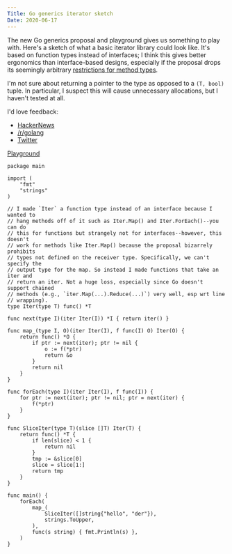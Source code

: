 ```yaml
---
Title: Go generics iterator sketch
Date: 2020-06-17
---
```


The new Go generics proposal and playground gives us something to play with.
Here's a sketch of what a basic iterator library could look like. It's based on
function types instead of interfaces; I think this gives better ergonomics than
interface-based designs, especially if the proposal drops its seemingly
arbitrary [restrictions for method types][0].

I'm not sure about returning a pointer to the type as opposed to a `(T, bool)`
tuple. In particular, I suspect this will cause unnecessary allocations, but I
haven't tested at all.

I'd love feedback:

* [HackerNews](https://news.ycombinator.com/item?id=23556494)
* [/r/golang](https://www.reddit.com/r/golang/comments/hb00f1/go_generics_iterator_sketch/)
* [Twitter](https://twitter.com/weberc2)


[Playground](https://go2goplay.golang.org/p/WKouSq6mAh3)

```golang
package main

import (
	"fmt"
	"strings"
)

// I made `Iter` a function type instead of an interface because I wanted to
// hang methods off of it such as Iter.Map() and Iter.ForEach()--you can do
// this for functions but strangely not for interfaces--however, this doesn't
// work for methods like Iter.Map() because the proposal bizarrely prohibits
// types not defined on the receiver type. Specifically, we can't specify the
// output type for the map. So instead I made functions that take an iter and
// return an iter. Not a huge loss, especially since Go doesn't support chained
// methods (e.g., `iter.Map(...).Reduce(...)`) very well, esp wrt line
// wrapping).
type Iter(type T) func() *T

func next(type I)(iter Iter(I)) *I { return iter() }

func map_(type I, O)(iter Iter(I), f func(I) O) Iter(O) {
	return func() *O {
		if ptr := next(iter); ptr != nil {
			o := f(*ptr)
			return &o
		}
		return nil
	}
}

func forEach(type I)(iter Iter(I), f func(I)) {
	for ptr := next(iter); ptr != nil; ptr = next(iter) {
		f(*ptr)
	}
}

func SliceIter(type T)(slice []T) Iter(T) {
	return func() *T {
		if len(slice) < 1 {
			return nil
		}
		tmp := &slice[0]
		slice = slice[1:]
		return tmp
	}
}

func main() {
	forEach(
		map_(
			SliceIter([]string{"hello", "der"}),
			strings.ToUpper,
		),
		func(s string) { fmt.Println(s) },
	)
}

```

[0]: https://go.googlesource.com/proposal/+/refs/heads/master/design/go2draft-type-parameters.md#methods-may-not-take-additional-type-arguments
